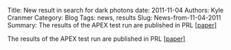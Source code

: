 Title: New result in search for dark photons
date: 2011-11-04
Authors: Kyle Cranmer
Category: Blog
Tags: news, results
Slug: News-from-11-04-2011
Summary:  The results of the APEX test run are published in PRL <a href="http//inspirehep.net/record/923960">[paper]</a>

 

 The results of the APEX test run are published in PRL <a href="http//inspirehep.net/record/923960">[paper]</a>

 